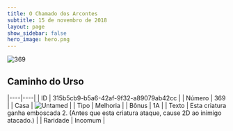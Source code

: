 ```yaml
---
title: O Chamado dos Arcontes
subtitle: 15 de novembro de 2018
layout: page
show_sidebar: false
hero_image: hero.png
---
```


![369](https://cdn.keyforgegame.com/media/card_front/pt/341_369_3822X74RGM8F_pt.png)

## Caminho do Urso

|----|----|
| ID | 315b5cb9-b5a6-42af-9f32-a89079ab42cc |
| Número | 369 |
| Casa | ![Untamed](https://archonarcana.com/images/thumb/b/bd/Untamed.png/22px-Untamed.png "Indomados") |
| Tipo | Melhoria |
| Bônus | 1A |
| Texto | Esta criatura ganha emboscada 2. (Antes que esta criatura ataque, cause 2D ao inimigo atacado.) |
| Raridade | Incomum |
